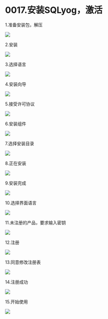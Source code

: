# 0017.安装SQLyog，激活

1.准备安装包，解压

![](https://my-markdown-picgo.oss-cn-shenzhen.aliyuncs.com/img/20200418151324.png)


2.安装

![](https://my-markdown-picgo.oss-cn-shenzhen.aliyuncs.com/img/20200418151340.png)


3.选择语言

![](https://my-markdown-picgo.oss-cn-shenzhen.aliyuncs.com/img/20200418151353.png)


4.安装向导

![](https://my-markdown-picgo.oss-cn-shenzhen.aliyuncs.com/img/20200418151405.png)

5.接受许可协议

![](https://my-markdown-picgo.oss-cn-shenzhen.aliyuncs.com/img/20200418151421.png)


6.安装组件

![](https://my-markdown-picgo.oss-cn-shenzhen.aliyuncs.com/img/20200418151436.png)

7.选择安装目录

![](https://my-markdown-picgo.oss-cn-shenzhen.aliyuncs.com/img/20200418151450.png)


8.正在安装

![](https://my-markdown-picgo.oss-cn-shenzhen.aliyuncs.com/img/20200418151510.png)


9.安装完成

![](https://my-markdown-picgo.oss-cn-shenzhen.aliyuncs.com/img/20200418151526.png)


10.选择界面语言

![](https://my-markdown-picgo.oss-cn-shenzhen.aliyuncs.com/img/20200418151542.png)


11.未注册的产品，要求输入密钥

![](https://my-markdown-picgo.oss-cn-shenzhen.aliyuncs.com/img/20200418151556.png)

12.注册

![](https://my-markdown-picgo.oss-cn-shenzhen.aliyuncs.com/img/20200418151623.png)


13.同意修改注册表

![](https://my-markdown-picgo.oss-cn-shenzhen.aliyuncs.com/img/20200418151610.png)

14.注册成功

![](https://my-markdown-picgo.oss-cn-shenzhen.aliyuncs.com/img/20200418151652.png)


15.开始使用

![](https://my-markdown-picgo.oss-cn-shenzhen.aliyuncs.com/img/20200418151706.png)

